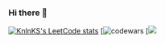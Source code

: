 ### Hi there 👋

[![KnlnKS's LeetCode stats](https://leetcode-stats-six.vercel.app/api?username=oklave&theme=dark)](https://github.com/oklave/leetcode-stats)
[![codewars](https://www.codewars.com/users/oklave/badges/large)
[![](https://github-profile-summary-cards.vercel.app/api/cards/repos-per-language?username=oklave&theme=solarized_dark)
